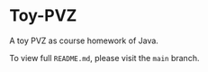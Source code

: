 # Toy-PVZ

A toy PVZ as course homework of Java.

To view full `README.md`, please visit the `main` branch.